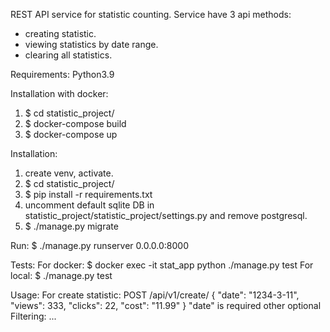REST API service for statistic counting.
Service have 3 api methods:
- creating statistic.
- viewing statistics by date range.
- clearing all statistics.

Requirements: Python3.9

Installation with docker:
1. $ cd statistic_project/
2. $ docker-compose build
3. $ docker-compose up

Installation:
1. create venv, activate.
2. $ cd statistic_project/
3. $ pip install -r requirements.txt
4. uncomment default sqlite DB in statistic_project/statistic_project/settings.py and
remove postgresql.
5. $ ./manage.py migrate

Run: $ ./manage.py runserver 0.0.0.0:8000

Tests:
For docker: $ docker exec -it stat_app python ./manage.py test
For local: $ ./manage.py test

Usage:
For create statistic:
POST /api/v1/create/
{
    "date": "1234-3-11",
    "views": 333,
    "clicks": 22,
    "cost": "11.99"
}
"date" is required other optional
Filtering:
...


